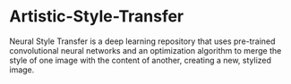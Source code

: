 # Artistic-Style-Transfer
Neural Style Transfer is a deep learning repository that uses pre-trained convolutional neural networks and an optimization algorithm to merge the style of one image with the content of another, creating a new, stylized image.
